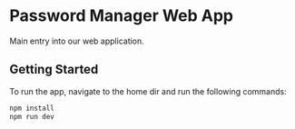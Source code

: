 # Password Manager Web App

Main entry into our web application.

## Getting Started

To run the app, navigate to the home dir and run the following commands:

```bash
npm install
npm run dev
```
